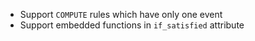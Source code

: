 - Support `COMPUTE` rules which have only one event
- Support embedded functions in `if_satisfied` attribute